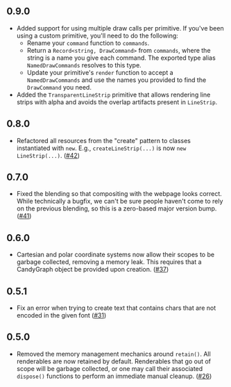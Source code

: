 ## 0.9.0

- Added support for using multiple draw calls per primitive. If you've been
  using a custom primitive, you'll need to do the following:
  - Rename your `command` function to `commands`.
  - Return a `Record<string, DrawCommand>` from `commands`, where the string is
    a name you give each command. The exported type alias `NamedDrawCommands`
    resolves to this type.
  - Update your primitive's `render` function to accept a `NamedDrawCommands`
    and use the names you provided to find the `DrawCommand` you need.
- Added the `TransparentLineStrip` primitive that allows rendering line strips
  with alpha and avoids the overlap artifacts present in `LineStrip`.

## 0.8.0

- Refactored all resources from the "create" pattern to classes instantiated
  with `new`. E.g., `createLineStrip(...)` is now `new LineStrip(...)`.
  ([#42](https://github.com/wwwtyro/candygraph/pull/42))

## 0.7.0

- Fixed the blending so that compositing with the webpage looks correct. While
  technically a bugfix, we can't be sure people haven't come to rely on the
  previous blending, so this is a zero-based major version bump.
  ([#41](https://github.com/wwwtyro/candygraph/pull/41))

## 0.6.0

- Cartesian and polar coordinate systems now allow their scopes to be garbage
  collected, removing a memory leak. This requires that a CandyGraph object be
  provided upon creation. ([#37](https://github.com/wwwtyro/candygraph/pull/37))

## 0.5.1

- Fix an error when trying to create text that contains chars that are not
  encoded in the given font
  ([#31](https://github.com/wwwtyro/candygraph/pull/31))

## 0.5.0

- Removed the memory management mechanics around `retain()`. All renderables are
  now retained by default. Renderables that go out of scope will be garbage
  collected, or one may call their associated `dispose()` functions to perform
  an immediate manual cleanup.
  ([#26](https://github.com/wwwtyro/candygraph/pull/26))
